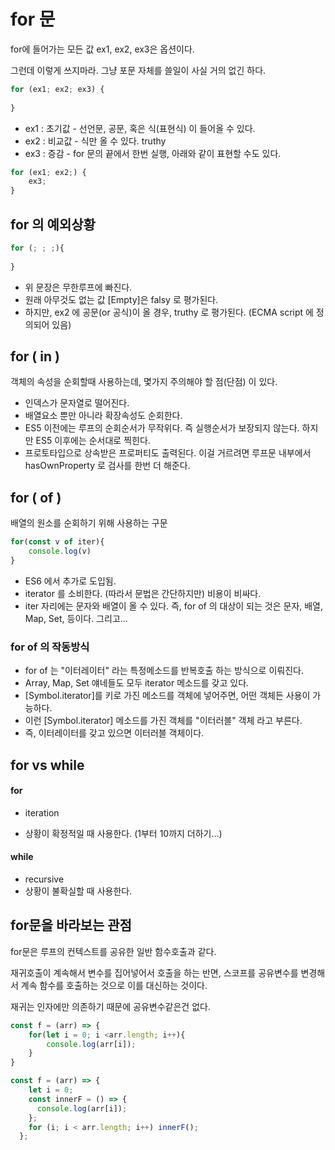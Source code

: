 # for 문

for에 들어가는 모든 값 ex1, ex2, ex3은 옵션이다.

그런데 이렇게 쓰지마라. 그냥 포문 자체를 쓸일이 사실 거의 없긴 하다. 

```javascript
for (ex1; ex2; ex3) {
    
}
```

- ex1 : 초기값 - 선언문, 공문, 혹은 식(표현식) 이 들어올 수 있다. 
- ex2 : 비교값 - 식만 올 수 있다.  truthy
- ex3 : 증감 - for 문의 끝에서 한번 실행, 아래와 같이 표현할 수도 있다.

```javascript
for (ex1; ex2;) {
    ex3;
}
```



## for 의 예외상황

```javascript
for (; ; ;){
    
}
```

- 위 문장은 무한루프에 빠진다.
- 원래 아무것도 없는 값 [Empty]은 falsy 로 평가된다. 
- 하지만, ex2 에 공문(or 공식)이 올 경우,  truthy 로 평가된다. (ECMA script 에 정의되어 있음)



## for ( in )

객체의 속성을 순회할때 사용하는데, 몇가지 주의해야 할 점(단점) 이 있다. 

- 인덱스가 문자열로 떨어진다.
- 배열요소 뿐만 아니라 확장속성도 순회한다. 
- ES5 이전에는 루프의 순회순서가 무작위다. 즉 실행순서가 보장되지 않는다. 하지만 ES5 이후에는 순서대로 찍힌다.
- 프로토타입으로 상속받은 프로퍼티도 출력된다. 이걸 거르려면 루프문 내부에서 hasOwnProperty 로 검사를 한번 더 해준다.





## for ( of )

배열의 원소를 순회하기 위해 사용하는 구문

```javascript
for(const v of iter){
    console.log(v)
}
```

- ES6 에서 추가로 도입됨.
- iterator 를 소비한다. (따라서 문법은 간단하지만) 비용이 비싸다.
- iter 자리에는 문자와 배열이 올 수 있다. 즉, for of 의 대상이 되는 것은 문자, 배열, Map, Set, 등이다. 그리고...



### for of 의 작동방식

- for of 는 "이터레이터" 라는 특정메소드를 반복호출 하는 방식으로 이뤄진다. 
- Array, Map, Set 얘네들도 모두 iterator 메소드를 갖고 있다. 
- [Symbol.iterator]를 키로 가진 메소드를 객체에 넣어주면, 어떤 객체든 사용이 가능하다. 
- 이런 [Symbol.iterator] 메소드를 가진 객체를 "이터러블" 객체 라고 부른다.  
- 즉, 이터레이터를 갖고 있으면 이터러블 객체이다. 



## for  vs  while

#### for

- iteration

- 상황이 확정적일 때 사용한다. (1부터 10까지 더하기...)



#### while

- recursive 
- 상황이 불확실할 때 사용한다.







## for문을 바라보는 관점

for문은 루프의 컨텍스트를 공유한 일반 함수호출과 같다. 

재귀호출이 계속해서 변수를 집어넣어서 호출을 하는 반면,  스코프를 공유변수를 변경해서 계속 함수를 호출하는 것으로 이를 대신하는 것이다.

재귀는 인자에만 의존하기 때문에 공유변수같은건 없다.

```javascript
const f = (arr) => {
    for(let i = 0; i <arr.length; i++){
        console.log(arr[i]);
    }
}
```



```javascript
const f = (arr) => {
    let i = 0;
    const innerF = () => {
      console.log(arr[i]);
    };
    for (i; i < arr.length; i++) innerF();
  };
```

